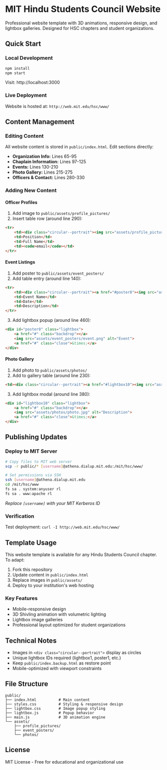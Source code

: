 # MIT Hindu Students Council Website

Professional website template with 3D animations, responsive design, and lightbox galleries. Designed for HSC chapters and student organizations.

## Quick Start

### Local Development
```bash
npm install
npm start
```
Visit: http://localhost:3000

### Live Deployment
Website is hosted at: `http://web.mit.edu/hsc/www/`

## Content Management

### Editing Content
All website content is stored in `public/index.html`. Edit sections directly:

- **Organization Info:** Lines 65-95
- **Chaplain Information:** Lines 97-125  
- **Events:** Lines 130-210
- **Photo Gallery:** Lines 215-275
- **Officers & Contact:** Lines 280-330

### Adding New Content

#### Officer Profiles
1. Add image to `public/assets/profile_pictures/`
2. Insert table row (around line 290):
```html
<tr>
    <td><div class="circular--portrait"><img src="assets/profile_pictures/name.jpg" alt="Name"></div></td>
    <td>Position</td>
    <td>Full Name</td>
    <td><code>email</code></td>
</tr>
```

#### Event Listings
1. Add poster to `public/assets/event_posters/`
2. Add table entry (around line 140):
```html
<tr>
    <td><div class="circular--portrait"><a href="#poster8"><img src="assets/event_posters/event.png" alt="Event"></a></div></td>
    <td>Event Name</td>
    <td>Date</td>
    <td>Description</td>
</tr>
```
3. Add lightbox popup (around line 460):
```html
<div id="poster8" class="lightbox">
    <a href="#" class="backdrop"></a>
    <img src="assets/event_posters/event.png" alt="Event">
    <a href="#" class="close">&times;</a>
</div>
```

#### Photo Gallery
1. Add photo to `public/assets/photos/`
2. Add to gallery table (around line 230):
```html
<td><div class="circular--portrait"><a href="#lightbox10"><img src="assets/photos/photo.jpg" alt="Description"></a></div></td>
```
3. Add lightbox modal (around line 380):
```html
<div id="lightbox10" class="lightbox">
    <a href="#" class="backdrop"></a>
    <img src="assets/photos/photo.jpg" alt="Description">
    <a href="#" class="close">&times;</a>
</div>
```

## Publishing Updates

### Deploy to MIT Server
```bash
# Copy files to MIT web server
scp -r public/* [username]@athena.dialup.mit.edu:/mit/hsc/www/

# Set permissions via SSH
ssh [username]@athena.dialup.mit.edu
cd /mit/hsc/www
fs sa . system:anyuser rl
fs sa . www:apache rl
```

*Replace `[username]` with your MIT Kerberos ID*

### Verification
Test deployment: `curl -I http://web.mit.edu/hsc/www/`

## Template Usage

This website template is available for any Hindu Students Council chapter. To adapt:

1. Fork this repository
2. Update content in `public/index.html`
3. Replace images in `public/assets/`
4. Deploy to your institution's web hosting

### Key Features
- Mobile-responsive design
- 3D Shivling animation with volumetric lighting
- Lightbox image galleries
- Professional layout optimized for student organizations

## Technical Notes

- Images in `<div class="circular--portrait">` display as circles
- Unique lightbox IDs required (lightbox1, poster1, etc.)
- Keep `public/index.backup.html` as restore point
- Mobile-optimized with viewport constraints

## File Structure
```
public/
├── index.html          # Main content
├── styles.css          # Styling & responsive design
├── lightbox.css        # Image popup styling
├── lightbox.js         # Popup behavior
├── main.js             # 3D animation engine
└── assets/
    ├── profile_pictures/
    ├── event_posters/
    └── photos/
```

## License
MIT License - Free for educational and organizational use